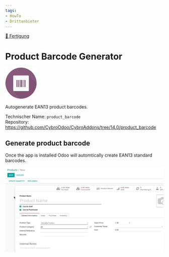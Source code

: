 ```yaml
---
tags:
- HowTo
- Drittanbieter
---
```

[🔗 Fertigung](Fertigung.md)
# Product Barcode Generator
![](assets/icon_odoo_product_barcode.png)

Autogenerate EAN13 product barcodes.

Technischer Name: `product_barcode`\
Repository: <https://github.com/CybroOdoo/CybroAddons/tree/14.0/product_barcode>

## Generate product barcode

Once the app is installed Odoo will automtically create EAN13 standard barcodes.

![Odoo App Product Barcode Generator](assets/Odoo%20App%20Product%20Barcode%20Generator.gif)